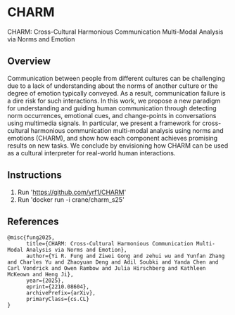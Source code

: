 # CHARM

CHARM: Cross-Cultural Harmonious Communication Multi-Modal Analysis via Norms and Emotion

## Overview

Communication between people from different cultures can be challenging due to a lack of understanding about the norms of another culture or the degree of emotion typically conveyed. As a result, communication failure is a dire risk for such interactions. In this work, we propose a new paradigm for understanding and guiding human communication through detecting norm occurrences, emotional cues, and change-points in conversations using multimedia signals. In particular, we present a framework for cross-cultural harmonious communication multi-modal analysis using norms and emotions (CHARM), and show how each component achieves promising results on new tasks. We conclude by envisioning how CHARM can be used as a cultural interpreter for real-world human interactions.
   
## Instructions

1. Run 'https://github.com/yrf1/CHARM'
2. Run 'docker run -i crane/charm_s25'

## References
```
@misc{fung2025,
      title={CHARM: Cross-Cultural Harmonious Communication Multi-Modal Analysis via Norms and Emotion}, 
      author={Yi R. Fung and Ziwei Gong and zehui wu and Yunfan Zhang and Charles Yu and Zhaoyuan Deng and Adil Soubki and Yanda Chen and Carl Vondrick and Owen Rambow and Julia Hirschberg and Kathleen McKeown and Heng Ji},
      year={2025},
      eprint={2210.08604},
      archivePrefix={arXiv},
      primaryClass={cs.CL}
}
```
